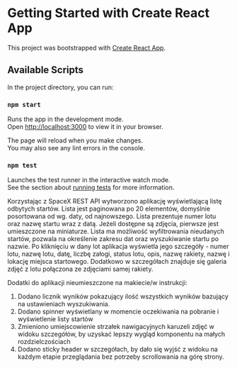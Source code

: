 # Getting Started with Create React App

This project was bootstrapped with [Create React App](https://github.com/facebook/create-react-app).

## Available Scripts

In the project directory, you can run:

### `npm start`

Runs the app in the development mode.\
Open [http://localhost:3000](http://localhost:3000) to view it in your browser.

The page will reload when you make changes.\
You may also see any lint errors in the console.

### `npm test`

Launches the test runner in the interactive watch mode.\
See the section about [running tests](https://facebook.github.io/create-react-app/docs/running-tests) for more information.


Korzystając z SpaceX REST API wytworzono aplikację wyświetlającą listę odbytych startów. Lista
jest paginowana po 20 elementów, domyślnie posortowana od wg. daty, od najnowszego.
Lista prezentuje numer lotu oraz nazwę startu wraz z datą. Jeżeli dostępne są zdjęcia,
pierwsze jest umieszczone na miniaturze. Lista ma możliwość wyfiltrowania
nieudanych startów, pozwala na określenie zakresu dat oraz wyszukiwanie startu po nazwie. Po kliknięciu
w dany lot aplikacja wyświetla jego szczegóły - numer lotu, nazwę lotu, datę, liczbę załogi,
status lotu, opis, nazwę rakiety, nazwę i lokację miejsca startowego. Dodatkowo w szczegółach
znajduje się galeria zdjęć z lotu połączona ze zdjęciami samej rakiety.

Dodatki do aplikacji nieumieszczone na makiecie/w instrukcji:
1. Dodano licznik wyników pokazujący ilość wszystkich wyników bazujący na ustawieniach wyszukiwania.
2. Dodano spinner wyświetlany w momencie oczekiwania na pobranie i wyświetlenie listy startów
3. Zmieniono umiejscowienie strzałek nawigacyjnych karuzeli zdjęć w widoku szczegółów, by uzyskać lepszy wygląd komponentu na małych rozdzielczościach
4. Dodano sticky header w szczegółach, by dało się wyjść z widoku na każdym etapie przeglądania bez potrzeby scrollowania na górę strony.

